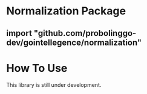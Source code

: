 # Normalization Package

## import "github.com/probolinggo-dev/gointellegence/normalization"

# How To Use

This library is still under development.
